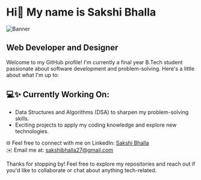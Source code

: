 # Hi👋 My name is Sakshi Bhalla
![Banner](./assets/Purple%20and%20Black%20Gradient%20Y2K%20Coming%20Soon%20Banner.png)


## Web Developer and Designer

Welcome to my GitHub profile! I'm currently a final year B.Tech student passionate about software development and problem-solving. Here's a little about what I'm up to:

## 💻✨ Currently Working On:
- Data Structures and Algorithms (DSA) to sharpen my problem-solving skills.
- Exciting projects to apply my coding knowledge and explore new technologies.<br>


🌐  Feel free to connect with me on LinkedIn: [Sakshi Bhalla](https://www.linkedin.com/in/sakshibhalla0/) <br>
✉️  Email me at: sakshibhalla27@gmail.com

Thanks for stopping by! Feel free to explore my repositories and reach out if you'd like to collaborate or chat about anything tech-related.


<!--
**SakshiBhalla77/SakshiBhalla77** is a ✨ _special_ ✨ repository because its `README.md` (this file) appears on your GitHub profile.

Here are some ideas to get you started:

- 🔭 I’m currently working on ...
- 🌱 I’m currently learning ...
- 👯 I’m looking to collaborate on ...
- 🤔 I’m looking for help with ...
- 💬 Ask me about ...
- 📫 How to reach me: ...
- 😄 Pronouns: ...
- ⚡ Fun fact: ...
-->
